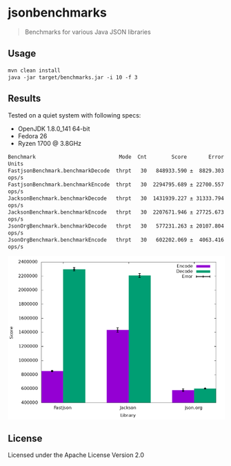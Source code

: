 # jsonbenchmarks
> Benchmarks for various Java JSON libraries

## Usage

```
mvn clean install
java -jar target/benchmarks.jar -i 10 -f 3
```

## Results

Tested on a quiet system with following specs:

* OpenJDK 1.8.0\_141 64-bit
* Fedora 26
* Ryzen 1700 @ 3.8GHz

```
Benchmark                           Mode  Cnt        Score       Error  Units
FastjsonBenchmark.benchmarkDecode  thrpt   30   848933.590 ±  8829.303  ops/s
FastjsonBenchmark.benchmarkEncode  thrpt   30  2294795.689 ± 22700.557  ops/s
JacksonBenchmark.benchmarkDecode   thrpt   30  1431939.227 ± 31333.794  ops/s
JacksonBenchmark.benchmarkEncode   thrpt   30  2207671.946 ± 27725.673  ops/s
JsonOrgBenchmark.benchmarkDecode   thrpt   30   577231.263 ± 20107.804  ops/s
JsonOrgBenchmark.benchmarkEncode   thrpt   30   602202.069 ±  4063.416  ops/s
```

![Graph of Results](.meta/output.png)

## License

Licensed under the Apache License Version 2.0

